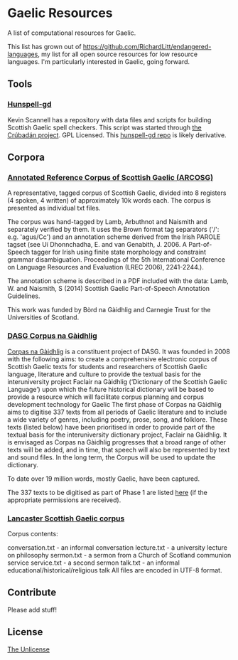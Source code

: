 # Gaelic Resources
A list of computational resources for Gaelic.

This list has grown out of https://github.com/RichardLitt/endangered-languages, my list for all open source resources for low resource languages. I'm particularly interested in Gaelic, going forward. 

## Tools

### [Hunspell-gd](https://github.com/kscanne/hunspell-gd)

Kevin Scannell has a repository with data files and scripts for building Scottish Gaelic spell checkers. This script was started through [the Crúbadán project](http://crubadan.org/). GPL Licensed. This [hunspell-gd repo](https://github.com/gooselinux/hunspell-gd) is likely derivative.

## Corpora

### [Annotated Reference Corpus of Scottish Gaelic (ARCOSG)](http://datashare.is.ed.ac.uk/handle/10283/2011)

A representative, tagged corpus of Scottish Gaelic, divided into 8 registers (4 spoken, 4 written) of approximately 10k words each. The corpus is presented as individual txt files. 
 
 The corpus was hand-tagged by Lamb, Arbuthnot and Naismith and separately verified by them. It uses the Brown format tag separators ('/': e.g. 'agus/Cc') and an annotation scheme derived from the Irish PAROLE tagset (see Uí Dhonnchadha, E. and van Genabith, J. 2006. A Part-of-Speech tagger for Irish using finite state morphology and constraint grammar disambiguation. Proceedings of the 5th International Conference on Language Resources and Evaluation (LREC 2006), 2241-2244.). 
 
 The annotation scheme is described in a PDF included with the data: Lamb, W. and Naismith, S (2014) Scottish Gaelic Part-of-Speech Annotation Guidelines.
 
 This work was funded by Bòrd na Gàidhlig and Carnegie Trust for the Universities of Scotland.

### [DASG Corpus na Gàidhlig](http://www.dasg.ac.uk/corpus/)

[Corpas na Gàidhlig](http://www.dasg.ac.uk/corpus/) is a constituent project of DASG. It was founded in 2008 with the following aims:
to create a comprehensive electronic corpus of Scottish Gaelic texts for students and researchers of Scottish Gaelic language, literature and culture
to provide the textual basis for the interuniversity project Faclair na Gàidhlig (‘Dictionary of the Scottish Gaelic Language’) upon which the future historical dictionary will be based
to provide a resource which will facilitate corpus planning and corpus development technology for Gaelic
The first phase of Corpas na Gàidhlig aims to digitise 337 texts from all periods of Gaelic literature and to include a wide variety of genres, including poetry, prose, song, and folklore. These texts (listed below) have been prioritised in order to provide part of the textual basis for the interuniversity dictionary project, Faclair na Gàidhlig. It is envisaged as Corpas na Gàidhlig progresses that a broad range of other texts will be added, and in time, that speech will also be represented by text and sound files. In the long term, the Corpus will be used to update the dictionary.

To date over 19 million words, mostly Gaelic, have been captured.

The 337 texts to be digitised as part of Phase 1 are listed [here](http://www.dasg.ac.uk/about/cnag/en) (if the appropriate permissions are received).

### [Lancaster Scottish Gaelic corpus](http://www.lancaster.ac.uk/fass/projects/biml/bimls3corpus.htm)

Corpus contents:

conversation.txt - an informal conversation
lecture.txt - a university lecture on philosophy
sermon.txt - a sermon from a Church of Scotland communion service
service.txt - a second sermon
talk.txt - an informal educational/historical/religious talk
All files are encoded in UTF-8 format.

## Contribute

Please add stuff! 

## License

[The Unlicense](LICENSE)

